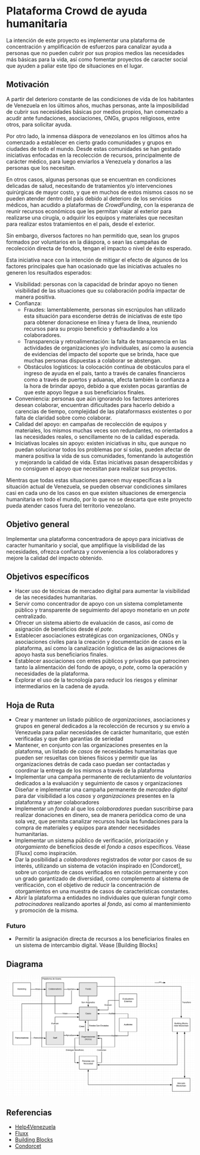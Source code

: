 # Plataforma Crowd de ayuda humanitaria

La intención de este proyecto es implementar una plataforma de
concentración y amplificación de esfuerzos para canalizar ayuda a
personas que no pueden cubrir por sus propios medios las necesidades
más básicas para la vida, así como fomentar proyectos de caracter
social que ayuden a paliar este tipo de situaciones en el lugar.

## Motivación

A partir del deterioro constante de las condiciones de vida de los
habitantes de Venezuela en los últimos años, muchas personas, ante la
imposibilidad de cubrir sus necesidades
básicas por medios propios, han comenzado a acudir ante fundaciones,
asociaciones, ONGs, grupos religiosos, entre otros, para solicitar
ayuda.

Por otro lado, la inmensa diáspora de venezolanos en los últimos años
ha comenzado a establecer en cierto grado comunidades y grupos en
ciudades de todo el mundo. Desde estas comunidades se han gestado
iniciativas enfocadas en la recolección de recursos, principalmente de
carácter médico, para luego enviarlos a Venezuela y donarlos a
las personas que los necesitan.

En otros casos, algunas personas que se encuentran en condiciones
delicadas de salud, necesitando de tratamientos y/o intervenciones
quirúrgicas de mayor costo, y que en muchos de estos mismos casos no
se pueden atender dentro del país debido al deterioro de los servicios
médicos, han acudido a plataformas de _CrowdFunding_, con la esperanza
de reunir recursos económicos que les permitan viajar al exterior para
realizarse una cirugía, o adquirir los equipos y materiales que
necesitan para realizar estos tratamientos en el país, desde el
exterior.

Sin embargo, diversos factores no han permitido que, sean los grupos
formados por voluntarios en la diáspora, o sean las campañas de
recolección directa de fondos, tengan el impacto o nivel de éxito
esperado.

Esta iniciativa nace con la intención de mitigar el efecto de algunos
de los factores principales que han ocasionado que las iniciativas
actuales no generen los resultados esperados:

- Visibilidad: personas con la capacidad de brindar
  apoyo no tienen visibilidad de las situaciones que su colaboración
  podría impactar de manera positiva.
- Confianza:
  - Fraudes: lamentablemente, personas sin escrúpulos han
    utilizado esta situación para esconderse detrás de iniciativas de
    este tipo para obtener donacionese en línea y fuera de línea,
    reuniendo recursos para su propio beneficio y defraudando a los
    colaboradores.
  - Transparencia y retroalimentación: la falta de transparencia en
    las actividades de organizaciones y/o individuales, así como
    la ausencia de evidencias del impacto del soporte que se brinda,
    hace que muchas personas dispuestas a colaborar se abstengan.
  - Obstáculos logísticos: la colocación contínua de obstáculos para el
    ingreso de ayuda en el país, tanto a través de canales financieros
    como a través de puertos y aduanas, afecta también la confianza a la
    hora de brindar apoyo, debido a que existen pocas garantías de que
    este apoyo llegue a sus beneficiarios finales.
- Conveniencia: personas que aún ignorando los factores 
  anteriores desean colaborar, encuentran dificultades para hacerlo
  debido a carencias de tiempo, complejidad de las plataformasxs
  existentes o por falta de claridad sobre como colaborar.
- Calidad del apoyo: en campañas de recolección de equipos y
  materiales, los mismos muchas veces son redundantes, no orientados a
  las necesidades reales, o sencillamente no de la calidad esperada.
- Iniciativas locales sin apoyo: existen iniciativas in situ, que
  aunque no puedan solucionar todos los problemas por sí solas, pueden
  afectar de manera positiva la vida de sus comunidades, fomentando la
  autogestión y mejorando la calidad de vida. Estas iniciativas pasan
  desapercibidas y no consiguen el apoyo que necesitan para realizar
  sus proyectos.

Mientras que todas estas situaciones parecen muy específicas a la
situación actual de Venezuela, se pueden observar condiciones
similares casi en cada uno de los casos en que existen situaciones de
emergencia humanitaria en todo el mundo, por lo que no se descarta que
este proyecto pueda atender casos fuera del territorio venezolano.

## Objetivo general

Implementar una plataforma concentradora de apoyo para iniciativas de
caracter humanitario y social, que amplifique la visibilidad de las
necesidades, ofrezca confianza y conveniencia a los colaboradores y
mejore la calidad del impacto obtenido.

## Objetivos específicos

- Hacer uso de técnicas de mercadeo digital para aumentar la
  visibilidad de las necesidades humanitarias.
- Servir como concentrador de apoyo con un sistema completamente
  público y transparente de seguimiento del apoyo monetario en un
  *pote* centralizado.
- Ofrecer un sistema abierto de evaluación de casos, así como de
  asignación de beneficios desde el *pote*.
- Establecer asociaciones estratégicas con organizaciones, ONGs y
  asociaciones civiles para la creación y documentación de casos en la
  plataforma, así como la canalización logística de las asignaciones
  de apoyo hasta sus beneficiarios finales.
- Establecer asociaciones con entes públicos y privados que patrocinen
  tanto la alimentación del fondo de apoyo, o *pote*, como la
  operación y necesidades de la plataforma.
- Explorar el uso de la tecnología para reducir los riesgos y eliminar
  intermediarios en la cadena de ayuda.

## Hoja de Ruta

* Crear y mantener un listado público de *organizaciones*,
  asociaciones y grupos en general dedicados a la recolección de
  recursos y su envío a Venezuela para paliar necesidades de carácter
  humanitario, que estén verificadas y que den garantías de seriedad
* Mantener, en conjunto con las organizaciones presentes en la
  plataforma, un listado de *casos* de necesidades humanitarias que
  pueden ser resueltas con bienes físicos y permitir que las
  organizaciones detrás de cada caso puedan ser contactadas y
  coordinar la entrega de los mismos a través de la plataforma
* Implementar una campaña permanente de reclutamiento de *voluntarios*
  dedicados a la evaluación y seguimiento de casos y organizaciones
* Diseñar e implementar una campaña permanente de *mercadeo digital*
  para dar visibilidad a los *casos* y *organizaciones* presentes en
  la plataforma y atraer colaboradores
* Implementar un *fondo* al que los *colaboradores* puedan suscribirse
  para realizar donaciones en dinero, sea de manera periódica como de
  una sola vez, que permita canalizar recursos hacia las fundaciones
  para la compra de materiales y equipos para atender necesidades
  humanitarias.
* Implementar un sistema público de verificación, priorización y
  *otorgamiento* de beneficios desde el *fondo* a *casos*
  específicos. Véase [Fluxx] como inspiración.
* Dar la posibilidad a *colaboradores* registrados de *votar* por
  casos de su interés, utilizando un sistema de votación inspirado en
  [Condorcet], sobre un conjunto de casos verificados en rotación
  permanente y con un grado garantizado de diversidad, como
  complemento al sistema de verificación, con el objetivo de reducir
  la concentración de otorgamientos en una muestra de casos de
  características constantes.
* Abrir la plataforma a entidades no individuales que quieran fungir
  como *patrocinadores* realizando aportes al *fondo*, así como al
  mantenimiento y promoción de la misma.

### Futuro

* Permitir la asignación directa de recursos a los beneficiarios
  finales en un sistema de intercambio digital. Véase [Building
  Blocks]

## Diagrama

![Diagrama](assets/diagram.png)

## Referencias

- [Help4Venezuela](https://github.com/dynarro/help4venezuela)
- [Fluxx](https://www.fluxx.io/)
- [Building Blocks](https://innovation.wfp.org/project/building-blocks/)
- [Condorcet](https://es.wikipedia.org/wiki/M%C3%A9todo_de_Condorcet)
